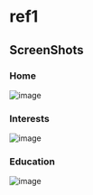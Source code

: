 # ref1
## ScreenShots

### Home
![image](https://github.com/sadbrownladd/ref1/assets/149462912/7d03123b-cae6-4e79-beb2-76cc534bf0d3)
### Interests
![image](https://github.com/sadbrownladd/ref1/assets/149462912/b6405869-95fc-4026-8919-a62c200c8b10)
### Education
![image](https://github.com/sadbrownladd/ref1/assets/149462912/faba9d85-2e9f-4228-8010-246a99f198f3)

